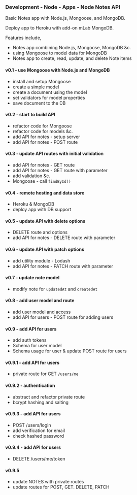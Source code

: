 ### Development - Node - Apps - Node Notes API

Basic Notes app with Node.js, Mongoose, and MongoDB.

Deploy app to Heroku with add-on mLab MongoDB.

Features include,

  * Notes app combining Node.js, Mongoose, MongoDB &c.
  * using Mongoose to model data for MongoDB
  * Notes app to create, read, update, and delete Note items

#### v0.1 - use Mongoose with Node.js and MongoDB
  * install and setup Mongoose
  * create a simple model
  * create a document using the model
  * set validators for model properties
  * save document to the DB

#### v0.2 - start to build API
  * refactor code for Mongoose
  * refactor code for models &c.
  * add API for notes - setup server
  * add API for notes - POST route

#### v0.3 - update API routes with initial validation
  * add API for notes - GET route
  * add API for notes - GET route with parameter
  * add validation &c.
  * Mongoose - call `findById()`

#### v0.4 - remote hosting and data store
  * Heroku & MongoDB
  * deploy app with DB support

#### v0.5 - update API with delete options
  * DELETE route and options
  * add API for notes - DELETE route with parameter

#### v0.6 - update API with patch options
  * add utility module - Lodash
  * add API for notes - PATCH route with parameter

#### v0.7 - update note model
  * modify note for `updatedAt` and `createdAt`

#### v0.8 - add user model and route
  * add user model and access
  * add API for users - POST route for adding users

#### v0.9 - add API for users
  * add auth tokens
  * Schema for user model
  * Schema usage for user & update POST route for users

#### v0.9.1 - add API for users
  * private route for GET `/users/me`

#### v0.9.2 - authentication
  * abstract and refactor private route
  * bcrypt hashing and salting

#### v0.9.3 - add API for users
  * POST /users/login
  * add verification for email
  * check hashed password

#### v0.9.4 - add API for users
  * DELETE /users/me/token

#### v0.9.5
  * update NOTES with private routes
  * update routes for POST, GET. DELETE, PATCH
